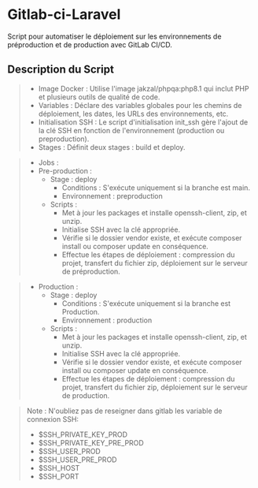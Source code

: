 # Gitlab-ci-Laravel
Script pour automatiser le déploiement sur les environnements de préproduction et de production avec GitLab CI/CD.

## Description du Script

> - Image Docker : Utilise l'image jakzal/phpqa:php8.1 qui inclut PHP et plusieurs outils de qualité de code.
> - Variables : Déclare des variables globales pour les chemins de déploiement, les dates, les URLs des environnements, etc.
> - Initialisation SSH : Le script d'initialisation init_ssh gère l'ajout de la clé SSH en fonction de l'environnement (production ou preproduction).
> - Stages : Définit deux stages : build et deploy.

> - Jobs :
  >  - Pre-production :
  >     - Stage : deploy
  >       - Conditions : S'exécute uniquement si la branche est main.
  >       - Environnement : preproduction
  >     - Scripts :
  >       - Met à jour les packages et installe openssh-client, zip, et unzip.
  >       - Initialise SSH avec la clé appropriée.
  >       - Vérifie si le dossier vendor existe, et exécute composer install ou composer update en conséquence.
  >       - Effectue les étapes de déploiement : compression du projet, transfert du fichier zip, déploiement sur le serveur de préproduction.

  >  - Production :
  >     - Stage : deploy
  >       - Conditions : S'exécute uniquement si la branche est Production.
  >       - Environnement : production
  >     - Scripts :
  >       - Met à jour les packages et installe openssh-client, zip, et unzip.
  >       - Initialise SSH avec la clé appropriée.
  >       - Vérifie si le dossier vendor existe, et exécute composer install ou composer update en conséquence.
  >       - Effectue les étapes de déploiement : compression du projet, transfert du fichier zip, déploiement sur le serveur de production.

> Note : N'oubliez pas de reseigner dans gitlab les variable de connexion SSH:
  > - $SSH_PRIVATE_KEY_PROD
  > - $SSH_PRIVATE_KEY_PRE_PROD
  > - $SSH_USER_PROD
  > - $SSH_USER_PRE_PROD
  > - $SSH_HOST
  > - $SSH_PORT
